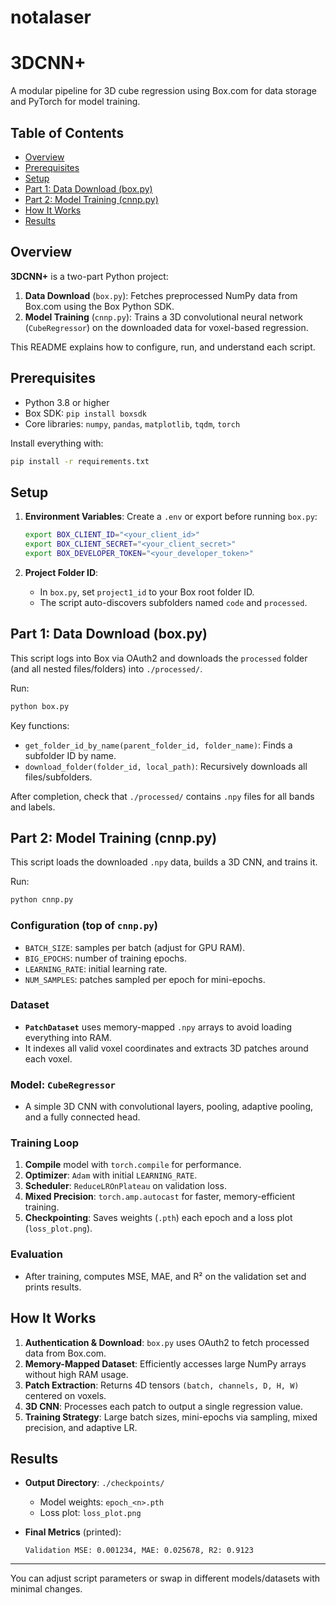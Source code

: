 # notalaser


# 3DCNN+

A modular pipeline for 3D cube regression using Box.com for data storage and PyTorch for model training.

## Table of Contents

* [Overview](#overview)
* [Prerequisites](#prerequisites)
* [Setup](#setup)
* [Part 1: Data Download (box.py)](#part-1-data-download-boxpy)
* [Part 2: Model Training (cnnp.py)](#part-2-model-training-cncppy)
* [How It Works](#how-it-works)
* [Results](#results)

## Overview

**3DCNN+** is a two-part Python project:

1. **Data Download** (`box.py`): Fetches preprocessed NumPy data from Box.com using the Box Python SDK.
2. **Model Training** (`cnnp.py`): Trains a 3D convolutional neural network (`CubeRegressor`) on the downloaded data for voxel-based regression.

This README explains how to configure, run, and understand each script.

## Prerequisites

* Python 3.8 or higher
* Box SDK: `pip install boxsdk`
* Core libraries: `numpy`, `pandas`, `matplotlib`, `tqdm`, `torch`

Install everything with:

```bash
pip install -r requirements.txt
```

## Setup

1. **Environment Variables**: Create a `.env` or export before running `box.py`:

   ```bash
   export BOX_CLIENT_ID="<your_client_id>"
   export BOX_CLIENT_SECRET="<your_client_secret>"
   export BOX_DEVELOPER_TOKEN="<your_developer_token>"
   ```
2. **Project Folder ID**:

   * In `box.py`, set `project1_id` to your Box root folder ID.
   * The script auto-discovers subfolders named `code` and `processed`.

## Part 1: Data Download (box.py)

This script logs into Box via OAuth2 and downloads the `processed` folder (and all nested files/folders) into `./processed/`.

Run:

```bash
python box.py
```

Key functions:

* `get_folder_id_by_name(parent_folder_id, folder_name)`: Finds a subfolder ID by name.
* `download_folder(folder_id, local_path)`: Recursively downloads all files/subfolders.

After completion, check that `./processed/` contains `.npy` files for all bands and labels.

## Part 2: Model Training (cnnp.py)

This script loads the downloaded `.npy` data, builds a 3D CNN, and trains it.

Run:

```bash
python cnnp.py
```

### Configuration (top of `cnnp.py`)

* `BATCH_SIZE`: samples per batch (adjust for GPU RAM).
* `BIG_EPOCHS`: number of training epochs.
* `LEARNING_RATE`: initial learning rate.
* `NUM_SAMPLES`: patches sampled per epoch for mini-epochs.

### Dataset

* **`PatchDataset`** uses memory-mapped `.npy` arrays to avoid loading everything into RAM.
* It indexes all valid voxel coordinates and extracts 3D patches around each voxel.

### Model: `CubeRegressor`

* A simple 3D CNN with convolutional layers, pooling, adaptive pooling, and a fully connected head.

### Training Loop

1. **Compile** model with `torch.compile` for performance.
2. **Optimizer**: `Adam` with initial `LEARNING_RATE`.
3. **Scheduler**: `ReduceLROnPlateau` on validation loss.
4. **Mixed Precision**: `torch.amp.autocast` for faster, memory-efficient training.
5. **Checkpointing**: Saves weights (`.pth`) each epoch and a loss plot (`loss_plot.png`).

### Evaluation

* After training, computes MSE, MAE, and R² on the validation set and prints results.

## How It Works

1. **Authentication & Download**: `box.py` uses OAuth2 to fetch processed data from Box.com.
2. **Memory-Mapped Dataset**: Efficiently accesses large NumPy arrays without high RAM usage.
3. **Patch Extraction**: Returns 4D tensors `(batch, channels, D, H, W)` centered on voxels.
4. **3D CNN**: Processes each patch to output a single regression value.
5. **Training Strategy**: Large batch sizes, mini-epochs via sampling, mixed precision, and adaptive LR.

## Results

* **Output Directory**: `./checkpoints/`

  * Model weights: `epoch_<n>.pth`
  * Loss plot: `loss_plot.png`
* **Final Metrics** (printed):

  ```text
  Validation MSE: 0.001234, MAE: 0.025678, R2: 0.9123
  ```

---

You can adjust script parameters or swap in different models/datasets with minimal changes.
